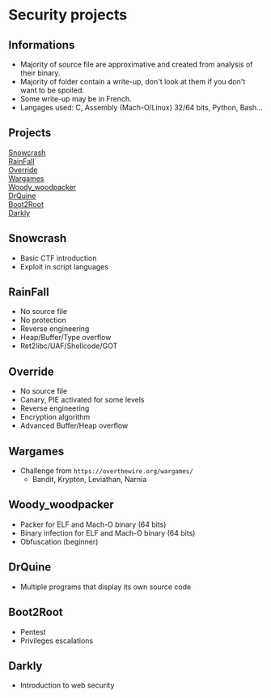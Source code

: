 Security projects
=========================

## Informations
- Majority of source file are approximative and created from analysis of their binary. 
- Majority of folder contain a write-up, don't look at them if you don't want to be spoiled.
- Some write-up may be in French.
- Langages used: C, Assembly (Mach-O/Linux) 32/64 bits, Python, Bash...


## Projects

[Snowcrash](#Snowcrash)  
[RainFall](#RainFall)  
[Override](#Override)  
[Wargames](#Wargames)   
[Woody_woodpacker](#Woody_woodpacker)   
[DrQuine](#DrQuine)   
[Boot2Root](#Boot2Root)  
[Darkly](#Darkly)  



## Snowcrash
- Basic CTF introduction
- Exploit in script languages

## RainFall
- No source file
- No protection
- Reverse engineering
- Heap/Buffer/Type overflow
- Ret2libc/UAF/Shellcode/GOT

## Override
- No source file
- Canary, PIE activated for some levels
- Reverse engineering
- Encryption algorithm
- Advanced Buffer/Heap overflow

## Wargames
- Challenge from `https://overthewire.org/wargames/`
  - Bandit, Krypton, Leviathan, Narnia


## Woody_woodpacker
- Packer for ELF and Mach-O binary (64 bits)
- Binary infection for ELF and Mach-O binary (64 bits)
- Obfuscation (beginner)

## DrQuine
- Multiple programs that display its own source code

## Boot2Root
- Pentest
- Privileges escalations

## Darkly
- Introduction to web security
